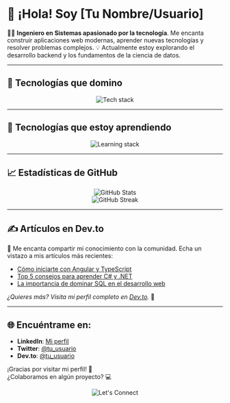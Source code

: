 # 👋 ¡Hola! Soy [Tu Nombre/Usuario]

👨‍💻 **Ingeniero en Sistemas apasionado por la tecnología**. 
Me encanta construir aplicaciones web modernas, aprender nuevas tecnologías y resolver problemas complejos. 💡 Actualmente estoy explorando el desarrollo backend y los fundamentos de la ciencia de datos.

---

## 🚀 Tecnologías que domino
<div align="center">
  <img src="https://skillicons.dev/icons?i=html,css,angular,js,ts" alt="Tech stack" />
</div>

---

## 🌱 Tecnologías que estoy aprendiendo
<div align="center">
  <img src="https://skillicons.dev/icons?i=cs,dotnet,python,sql" alt="Learning stack" />
</div>

---

## 📈 Estadísticas de GitHub
<div align="center">
  <img src="https://github-readme-stats.vercel.app/api?username=TU_USUARIO&show_icons=true&theme=radical" alt="GitHub Stats" />
  <br />
  <img src="https://github-readme-streak-stats.herokuapp.com/?user=TU_USUARIO&theme=radical" alt="GitHub Streak" />
</div>

---

## ✍️ Artículos en Dev.to
📝 Me encanta compartir mi conocimiento con la comunidad. Echa un vistazo a mis artículos más recientes:
- [Cómo iniciarte con Angular y TypeScript](https://dev.to/usuario/como-iniciarte-angular)
- [Top 5 consejos para aprender C# y .NET](https://dev.to/usuario/top-5-consejos-cs-dotnet)
- [La importancia de dominar SQL en el desarrollo web](https://dev.to/usuario/importancia-sql)

*¿Quieres más? Visita mi perfil completo en [Dev.to](https://dev.to/usuario).* 🚀

---

## 🌐 Encuéntrame en:
- **LinkedIn**: [Mi perfil](https://linkedin.com/in/tu_usuario)
- **Twitter**: [@tu_usuario](https://twitter.com/tu_usuario)
- **Dev.to**: [@tu_usuario](https://dev.to/tu_usuario)

¡Gracias por visitar mi perfil! 🌟  
¿Colaboramos en algún proyecto? 💻

<div align="center">
  <img src="https://img.shields.io/badge/-Let's%20Connect!-red?style=for-the-badge" alt="Let's Connect" />
</div>
